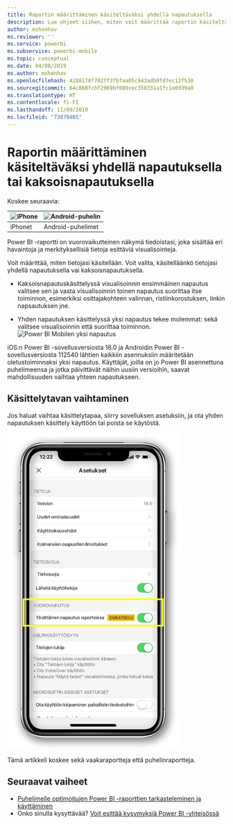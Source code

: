 ```yaml
---
title: Raportin määrittäminen käsiteltäväksi yhdellä napautuksella
description: Lue ohjeet siihen, miten voit määrittää raportin käsiteltäväksi yhdellä napautuksella tai kaksoisnapautuksella.
author: mshenhav
ms.reviewer: ''
ms.service: powerbi
ms.subservice: powerbi-mobile
ms.topic: conceptual
ms.date: 04/08/2019
ms.author: mshenhav
ms.openlocfilehash: 4288178f702ff3fbfaa05c943adb0fd7ec12f530
ms.sourcegitcommit: 64c860fcbf2969bf089cec358331a1fc1e0d39a8
ms.translationtype: HT
ms.contentlocale: fi-FI
ms.lasthandoff: 11/09/2019
ms.locfileid: "73879405"
---
```

# <a name="configure-report-interaction-to-single-tap-or-double-tap"></a>Raportin määrittäminen käsiteltäväksi yhdellä napautuksella tai kaksoisnapautuksella
Koskee seuraavia:

| ![iPhone](././media/mobile-reports-in-the-mobile-apps/ios-logo-40-px.png) | ![Android-puhelin](././media/mobile-reports-in-the-mobile-apps/android-logo-40-px.png) | 
|:--- |:--- |
| iPhonet |Android-puhelimet |

Power BI -raportti on vuorovaikutteinen näkymä tiedoistasi, joka sisältää eri havaintoja ja merkityksellisiä tietoja esittäviä visualisointeja.

Voit määrittää, miten tietojasi käsitellään. Voit valita, käsitelläänkö tietojasi yhdellä napautuksella vai kaksoisnapautuksella.

* Kaksoisnapautuskäsittelyssä visualisoinnin ensimmäinen napautus valitsee sen ja vasta visualisoinnin toinen napautus suorittaa itse toiminnon, esimerkiksi osittajakohteen valinnan, ristiinkorostuksen, linkin napsautuksen jne.

* Yhden napautuksen käsittelyssä yksi napautus tekee molemmat: sekä valitsee visualisoinnin että suorittaa toiminnon.
![Power BI Mobilen yksi napautus](./media/mobile-app-single-tap/single-tap-2.gif)


iOS:n Power BI -sovellusversiosta 18.0 ja Androidin Power BI -sovellusversiosta 112540 lähtien kaikkiin asennuksiin määritetään oletustoiminnaksi yksi napautus.
Käyttäjät, joilla on jo Power BI asennettuna puhelimeensa ja jotka päivittävät näihin uusiin versioihin, saavat mahdollisuuden vaihtaa yhteen napautukseen.

## <a name="change-interaction-behavior"></a>Käsittelytavan vaihtaminen

Jos haluat vaihtaa käsittelytapaa, siirry sovelluksen asetuksiin, ja ota yhden napautuksen käsittely käyttöön tai poista se käytöstä.

![Power BI -mobiilisovelluksen raportin käsittelytavan vaihtaminen](./media/mobile-app-single-tap/configure-single-tap.png)

Tämä artikkeli koskee sekä vaakaraportteja että puhelinraportteja.

## <a name="next-steps"></a>Seuraavat vaiheet
* [Puhelimelle optimoitujen Power BI -raporttien tarkasteleminen ja käyttäminen](mobile-apps-view-phone-report.md)
* Onko sinulla kysyttävää? [Voit esittää kysymyksiä Power BI -yhteisössä](https://community.powerbi.com/)


